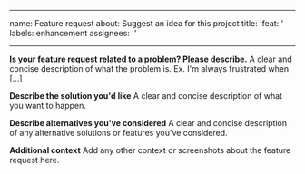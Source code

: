 ---
 name: Feature request
 about: Suggest an idea for this project
 title: 'feat: '
 labels: enhancement
 assignees: ''

 ---

 **Is your feature request related to a problem? Please describe.**
 A clear and concise description of what the problem is. Ex. I'm always frustrated when [...]

 **Describe the solution you'd like**
 A clear and concise description of what you want to happen.

 **Describe alternatives you've considered**
 A clear and concise description of any alternative solutions or features you've considered.

 **Additional context**
 Add any other context or screenshots about the feature request here.